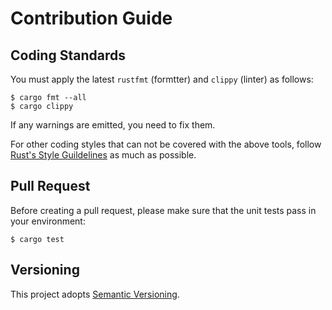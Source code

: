 Contribution Guide
==================

Coding Standards
-----------------

You must apply the latest `rustfmt` (formtter) and `clippy` (linter) as follows:

```console
$ cargo fmt --all
$ cargo clippy
```

If any warnings are emitted, you need to fix them.

For other coding styles that can not be covered with the above tools, follow [Rust's Style Guildelines] as much as possible.

[Rust's Style Guildelines]: https://doc.rust-lang.org/1.0.0/style/README.html


Pull Request
------------

Before creating a pull request, please make sure that the unit tests pass in your environment:

```console
$ cargo test
```


Versioning
----------

This project adopts [Semantic Versioning].

[Semantic Versioning]: https://semver.org/

